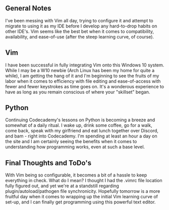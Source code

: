 ## General Notes

I've been messing with Vim all day, trying to configure it and attempt to
migrate to using it as my IDE before I develop any hard-to-drop habits
on other IDE's. Vim seems like the best bet when it comes to compatibility,
availability, and ease-of-use (after the steep learning curve, of course). 

## Vim

I have been successful in fully integrating Vim onto this Windows 10 system.
While I may be a W10 newbie (Arch Linux has been my home for quite a while),
I am getting the hang of it and I'm beginning to see the fruits of my labor
when it comes to efficiency with file editing and ease-of-access with fewer
and fewer keystrokes as time goes on. It's a wonderous experience to have as
long as you remain conscious of where your "skillset" began.

## Python

Continuing Codecademy's lessons on Python is becoming a breeze and somewhat of
a daily ritual. I wake up, drink some coffee, go for a walk, come back, speak
with my girlfriend and eat lunch together over Discord, and bam - right into
Codecademy. I'm spending at least an hour a day on the site and I am certainly
seeing the benefits when it comes to understanding how programming works, even
at such a base level. 

## Final Thoughts and ToDo's

With Vim being so configurable, it becomes a bit of a hassle to keep everything
in check. What do I mean? I thought I had the .vimrc file location fully
figured out, and yet we're at a standstill regarding plugin/autoload/pathogen
file synchronicity. Hopefully tomorrow is a more fruitful day when it comes to
wrapping up the initial Vim learning curve of set-up, and I can finally get
programming using this powerful text editor.
